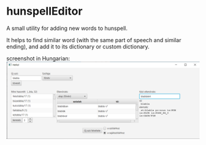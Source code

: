 # hunspellEditor

A small utility for adding new words to hunspell.

It helps to find similar word (with the same part of speech and similar ending), and add it to its dictionary or custom dictionary.



screenshot in Hungarian:
![alt text](screenshot.png)
